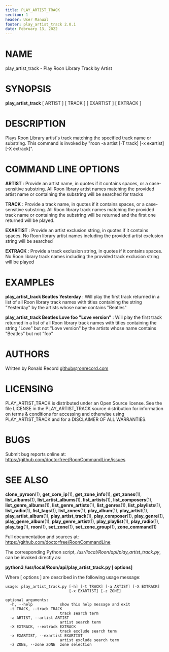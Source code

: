 ```yaml
---
title: PLAY_ARTIST_TRACK
section: 1
header: User Manual
footer: play_artist_track 2.0.1
date: February 13, 2022
---
```

# NAME
play_artist_track - Play Roon Library Track by Artist

# SYNOPSIS
**play_artist_track** [ ARTIST ] [ TRACK ] [ EXARTIST ] [ EXTRACK ]

# DESCRIPTION
Plays Roon Library artist's track matching the specified track name or substring. This command is invoked by "roon -a artist [-T track] [-x exartist] [-X extrack]".

# COMMAND LINE OPTIONS
**ARTIST**
: Provide an artist name, in quotes if it contains spaces, or a case-sensitive substring. All Roon library artist names matching the provided artist name or containing the substring will be searched for tracks

**TRACK**
: Provide a track name, in quotes if it contains spaces, or a case-sensitive substring. All Roon library track names matching the provided track name or containing the substring will be returned and the first one returned will be played.

**EXARTIST**
: Provide an artist exclusion string, in quotes if it contains spaces. No Roon library artist names including the provided artist exclusion string will be searched

**EXTRACK**
: Provide a track exclusion string, in quotes if it contains spaces. No Roon library track names including the provided track exclusion string will be played

# EXAMPLES
**play_artist_track Beatles Yesterday**
: Will play the first track returned in a list of all Roon library track names with titles containing the string "Yesterday" by the artists whose name contains "Beatles"

**play_artist_track Beatles Love foo "Love version"**
: Will play the first track returned in a list of all Roon library track names with titles containing the string "Love" but not "Love version" by the artists whose name contains "Beatles" but not "foo"

# AUTHORS
Written by Ronald Record github@ronrecord.com

# LICENSING
PLAY_ARTIST_TRACK is distributed under an Open Source license.
See the file LICENSE in the PLAY_ARTIST_TRACK source distribution
for information on terms &amp; conditions for accessing and
otherwise using PLAY_ARTIST_TRACK and for a DISCLAIMER OF ALL WARRANTIES.

# BUGS
Submit bug reports online at: https://github.com/doctorfree/RoonCommandLine/issues

# SEE ALSO
**clone_pyroon**(1), **get_core_ip**(1), **get_zone_info**(1), **get_zones**(1), **list_albums**(1), **list_artist_albums**(1), **list_artists**(1), **list_composers**(1), **list_genre_albums**(1), **list_genre_artists**(1), **list_genres**(1), **list_playlists**(1), **list_radio**(1), **list_tags**(1), **list_zones**(1), **play_album**(1), **play_artist**(1), **play_artist_album**(1), **play_artist_track**(1), **play_composer**(1), **play_genre**(1), **play_genre_album**(1), **play_genre_artist**(1), **play_playlist**(1), **play_radio**(1), **play_tag**(1), **roon**(1), **set_zone**(1), **set_zone_group**(1), **zone_command**(1)

Full documentation and sources at: https://github.com/doctorfree/RoonCommandLine

The corresponding Python script, */usr/local/Roon/api/play_artist_track.py*,
can be invoked directly as:

**python3 /usr/local/Roon/api/play_artist_track.py [ options]**

Where [ options ] are described in the following usage message:

~~~~
usage: play_artist_track.py [-h] [-t TRACK] [-a ARTIST] [-X EXTRACK]
                            [-x EXARTIST] [-z ZONE]

optional arguments:
  -h, --help            show this help message and exit
  -t TRACK, --track TRACK
                        track search term
  -a ARTIST, --artist ARTIST
                        artist search term
  -X EXTRACK, --extrack EXTRACK
                        track exclude search term
  -x EXARTIST, --exartist EXARTIST
                        artist exclude search term
  -z ZONE, --zone ZONE  zone selection
~~~~
